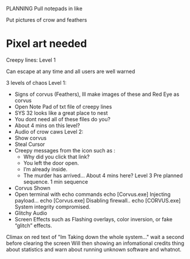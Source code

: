 PLANNING 
Pull notepads in like 

Put pictures of crow and feathers
# Pixel art needed 

Creepy lines:
Level 1 




Can escape at any time and all users are well warned 

3 levels  of chaos
Level 1:
- Signs of corvus (Feathers), Ill make images of these and Red Eye as corvus
-  Open Note Pad of txt file of creepy lines
- SYS 32 looks like a great place to nest
- You dont need all of these files do you?
-  About 4 mins on this level?
- Audio of crow caws
Level 2:
- Show corvus
- Steal Cursor
- Creepy messages from the icon such as :
    - Why did you click that link?
    - You left the door open.
    - I’m already inside.
    - The murder has arrived...
About 4 mins here?
Level 3 Pre planned sequence.
1 min sequence
- Corvus Shown
- Open terminal with echo commands
echo [Corvus.exe] Injecting payload...
echo [Corvus.exe] Disabling firewall..
echo [CORVUS.exe] System integrity compromised.
- Glitchy Audio
- Screen Effects such as Flashing overlays, color inversion, or fake “glitch” effects.

Climax on red text of "Im Taking down the whole system..." wait a second before clearing the screen
Will then showing an infomational credits thing about statistics and warn about running unknown software and whatnot. 